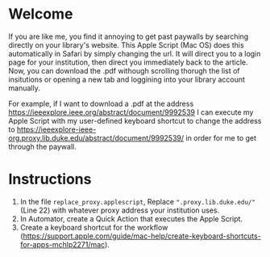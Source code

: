 # Welcome

If you are like me, you find it annoying to get past paywalls by searching directly on your library's website. This Apple Script (Mac OS) does this automatically in Safari by simply changing the url. It will direct you to a login page for your institution, then direct you immediately back to the article. Now, you can download the .pdf withough scrolling thorugh the list of insitutions or opening a new tab and loggining into your library account manually.

For example, if I want to download a .pdf at the address https://ieeexplore.ieee.org/abstract/document/9992539 I can execute my Apple Script with my user-defined keyboard shortcut to change the address to https://ieeexplore-ieee-org.proxy.lib.duke.edu/abstract/document/9992539/ in order for me to get through the paywall.

# Instructions

1. In the file ```replace_proxy.applescript```, Replace ```".proxy.lib.duke.edu/"``` (Line 22) with whatever proxy address your institution uses.
2. In Automator, create a Quick Action that executes the Apple Script.
3. Create a keyboard shortcut for the workflow (https://support.apple.com/guide/mac-help/create-keyboard-shortcuts-for-apps-mchlp2271/mac).
